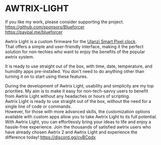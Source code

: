 # AWTRIX-LIGHT

If you like my work, please consider supporting the project. 
https://github.com/sponsors/Blueforcer  
https://paypal.me/blueforcer   
  
Awtrix Light is a custom firmware for the [Ulanzi Smart Pixel clock](https://www.ulanzi.com/products/ulanzi-pixel-smart-clock-2882).  
That offers a simple and user-friendly interface, making it the perfect solution for non-techies who want to enjoy the benefits of the popular awtrix system.  

It is ready to use straight out of the box, with time, date, temperature, and humidity apps pre-installed. You don't need to do anything other than turning it on to start using these features.    

During the development of Awtrix Light, usability and simplicity are my top priorities. My aim is to make it easy for non-tech-savvy users to benefit from Awtrix Light without any headaches or hours of scripting.  
Awtrix Light is ready to use straight out of the box, without the need for a single line of code or commands.  
However, for those with more advanced skills, the customization options available with custom apps allow you to take Awtrix Light to its full potential.  
With Awtrix Light, you can effortlessly bring your ideas to life and enjoy a hassle-free experience. 
Join the thousands of satisfied awtrix users who have already chosen Awtrix 2 and Awtrix Light and experience the difference today! 
https://discord.gg/cyBCpdx  
